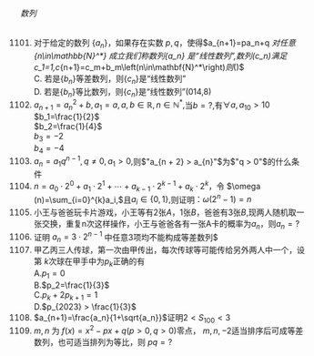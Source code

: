 ###### 数列
1101. 对于给定的数列 $\{a_n\}$，如果存在实数 $p,q$，使得$a_{n+1}=pa_n+q $对任意$_{n\in\mathbb{N}^*} $成立我们称数列$\{a_n\} $是$“$线性数列$”,$数列$(c_n)$满足$c_1=1,c_{n+1}=c_m+b_m\left(n\in\mathbf{N}^*\right)$则$()$ <br> C. 若是$\{b_n\}$等差数列，则$\{c_n\}$是“线性数列” <br> D. 若是$\{b_n\}$等比数列，则$\{c_n\}$是“线性数列”(014,8)
1102. $a_{n + 1}=a_{n}^{2} + b,a_1=a,a,b\in \mathbb{R},n\in \mathbb{N}^{*},$当$b=?,$有$\forall a,a_{10} > 10$ <br> $b_1=\frac{1}{2}$ <br> $b_2=\frac{1}{4}$ <br> $b_3=-2$ <br> $b_4=-4$
1103. $a_n=a_1q^{n-1},q\neq 0,a_1 > 0,$则$"a_{n + 2} > a_{n}"$为$"q > 0"$的什么条件
1104. $n=a_0\cdot2^0+a_1\cdot2^1+\cdots+a_{k-1}\cdot2^{k-1}+a_{k}\cdot2^{k}$​，令 $\omega (n)=\sum_{i=0}^{k}a_i,$且$a_i\in \{0,1\},$则证明$：\omega (2^{n}-1)=n$
1105. 小王与爸爸玩卡片游戏，小王等有2张$A$，1张$B$，爸爸有3张$B$​,现两人随机取一张交换，重复n次这样操作，小王与爸爸各有一张A卡的概率为$a_n$，则$a_n=?$
1106. 证明 $a_{n}=3\cdot2^{n-1}$ 中任意3项均不能构成等差数列$
1107. 甲乙丙三人传球，第一次由甲传出，每次传球等可能传给另外两人中一个，设第 $k$次球在甲手中为$p_k$正确的有 <br> A.$p_1=0$ <br> B.$p_2=\frac{1}{3}$ <br> C.$p_k + 2p_{k + 1}=1$ <br> D.$p_{2023} > \frac{1}{3}$
1108. $a_{n+1}=\frac{a_n}{1+\sqrt{a_n}}$证明$2 < S_{100} < 3$​
1109. $m,n​$ 为 $f(x)=x^{2}-px+q (p > 0, q > 0)$零点， $m,n,-2$适当排序后可成等差数列，也可适当排列为等比，则 $pq=?$